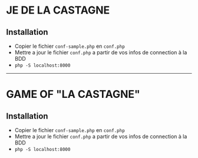 # JE DE LA CASTAGNE

## Installation

- Copier le fichier `conf-sample.php` en `conf.php`
- Mettre a jour le fichier `conf.php` a partir de vos infos de connection à la BDD
- `php -S localhost:8000`

___

# GAME OF "LA CASTAGNE"

## Installation

- Copier le fichier `conf-sample.php` en `conf.php`
- Mettre a jour le fichier `conf.php` a partir de vos infos de connection à la BDD
- `php -S localhost:8000`